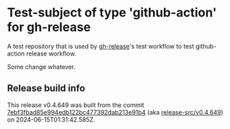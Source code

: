 # Test-subject of type 'github-action' for gh-release

A test repository that is used by [gh-release](https://github.com/kattecon/gh-release)'s test workflow to test github-action release workflow.

Some change whatever.


## Release build info

This release v0.4.649 was built from the commit [7ebf3fbad85e994edb122bc477392dab213e91b4](https://github.com/kattecon/gh-release-test-ga/tree/7ebf3fbad85e994edb122bc477392dab213e91b4) (aka [release-src/v0.4.649](https://github.com/kattecon/gh-release-test-ga/tree/release-src/v0.4.649)) on 2024-06-15T01:31:42.585Z.
        